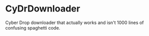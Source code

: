 # CyDrDownloader

Cyber Drop downloader that actually works and isn't 1000 lines of confusing spaghetti code.
